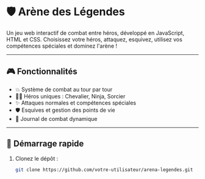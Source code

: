 # 🛡️ Arène des Légendes

Un jeu web interactif de combat entre héros, développé en JavaScript, HTML et CSS. Choisissez votre héros, attaquez, esquivez, utilisez vos compétences spéciales et dominez l'arène !

---

## 🎮 Fonctionnalités

- 💥 Système de combat au tour par tour
- 🧙‍♂️ Héros uniques : Chevalier, Ninja, Sorcier
- ✨ Attaques normales et compétences spéciales
- 🛡️ Esquives et gestion des points de vie
- 📜 Journal de combat dynamique

---

## 🚀 Démarrage rapide

1. Clonez le dépôt :
   ```bash
   git clone https://github.com/votre-utilisateur/arena-legendes.git
